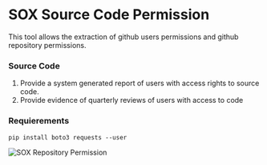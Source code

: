 # SOX Source Code Permission

This tool allows the extraction of github users permissions and github repository permissions.

 ### Source Code

1. Provide a system generated report of users with access rights to source code.
2. Provide evidence of quarterly reviews of users with access to code

### Requierements
    pip install boto3 requests --user


![ SOX Repository Permission ](https://github.com/fsclyde/sox-github-perms/blob/master/images/repository.png "Repository")
